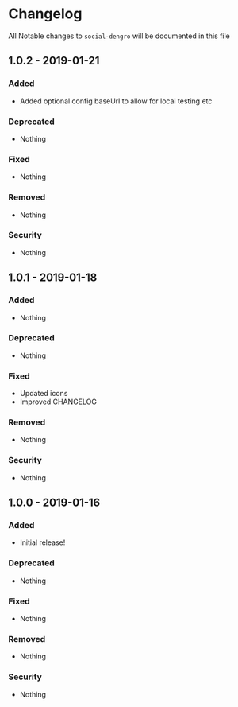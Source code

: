 # Changelog
All Notable changes to `social-dengro` will be documented in this file

## 1.0.2 - 2019-01-21

### Added
- Added optional config baseUrl to allow for local testing etc

### Deprecated
- Nothing

### Fixed
- Nothing

### Removed
- Nothing

### Security
- Nothing

## 1.0.1 - 2019-01-18

### Added
- Nothing

### Deprecated
- Nothing

### Fixed
- Updated icons
- Improved CHANGELOG

### Removed
- Nothing

### Security
- Nothing

## 1.0.0 - 2019-01-16

### Added
- Initial release!

### Deprecated
- Nothing

### Fixed
- Nothing

### Removed
- Nothing

### Security
- Nothing
